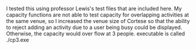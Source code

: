 I tested this using professor Lewis's test files that are included here. 
My capacity functions are not able to test capacity for overlapping activities
at the same venue, so I increased the venue size of Cortese so that the ability to reject adding an activity due to a user being busy could be displayed.
Otherwise, the capacity would over flow at 3 people.
executable is called ./cp3.exe
